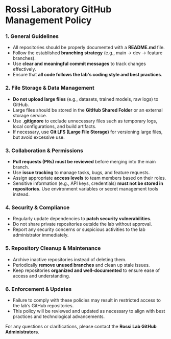 # **Rossi Laboratory GitHub Management Policy**

### **1. General Guidelines**
- All repositories should be properly documented with a **README.md** file.
- Follow the established **branching strategy** (e.g., main → dev → feature branches).
- Use **clear and meaningful commit messages** to track changes effectively.
- Ensure that **all code follows the lab's coding style and best practices**.

### **2. File Storage & Data Management**
- **Do not upload large files** (e.g., datasets, trained models, raw logs) to GitHub.
- Large files should be stored in the **GitHub Shared Folder** or an external storage service.
- Use **.gitignore** to exclude unnecessary files such as temporary logs, local configurations, and build artifacts.
- If necessary, use **Git LFS (Large File Storage)** for versioning large files, but avoid excessive use.

### **3. Collaboration & Permissions**
- **Pull requests (PRs) must be reviewed** before merging into the main branch.
- Use **issue tracking** to manage tasks, bugs, and feature requests.
- Assign appropriate **access levels** to team members based on their roles.
- Sensitive information (e.g., API keys, credentials) **must not be stored in repositories**. Use environment variables or secret management tools instead.

### **4. Security & Compliance**
- Regularly update dependencies to **patch security vulnerabilities**.
- Do not share private repositories outside the lab without approval.
- Report any security concerns or suspicious activities to the lab administrator immediately.

### **5. Repository Cleanup & Maintenance**
- Archive inactive repositories instead of deleting them.
- Periodically **remove unused branches** and clean up stale issues.
- Keep repositories **organized and well-documented** to ensure ease of access and understanding.

### **6. Enforcement & Updates**
- Failure to comply with these policies may result in restricted access to the lab’s GitHub repositories.
- This policy will be reviewed and updated as necessary to align with best practices and technological advancements.

For any questions or clarifications, please contact the **Rossi Lab GitHub Administrators**.
